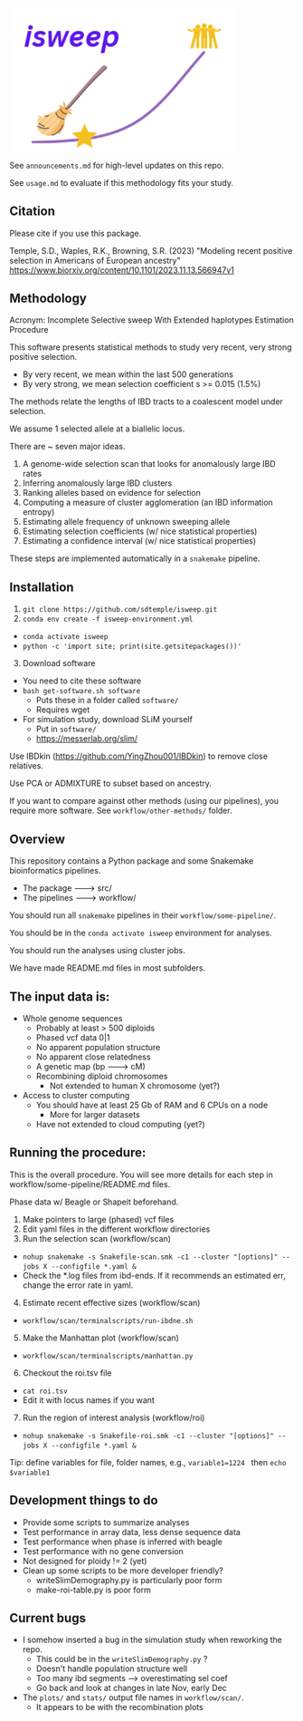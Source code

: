 <img src="isweep-icon.png" align="center" width="400px"/>

See `announcements.md` for high-level updates on this repo.

See `usage.md` to evaluate if this methodology fits your study.

## Citation

Please cite if you use this package.

Temple, S.D., Waples, R.K., Browning, S.R. (2023) "Modeling recent positive selection in Americans of European ancestry"
https://www.biorxiv.org/content/10.1101/2023.11.13.566947v1

## Methodology

Acronym: Incomplete Selective sweep With Extended haplotypes Estimation Procedure

This software presents statistical methods to study very recent, very strong positive selection.
- By very recent, we mean within the last 500 generations
- By very strong, we mean selection coefficient s >= 0.015 (1.5%)

The methods relate the lengths of IBD tracts to a coalescent model under selection. 

We assume 1 selected allele at a biallelic locus.

There are ~ seven major ideas.

1. A genome-wide selection scan that looks for anomalously large IBD rates
2. Inferring anomalously large IBD clusters
3. Ranking alleles based on evidence for selection
4. Computing a measure of cluster agglomeration (an IBD information entropy)
5. Estimating allele frequency of unknown sweeping allele
6. Estimating selection coefficients (w/ nice statistical properties)
7. Estimating a confidence interval (w/ nice statistical properties)

These steps are implemented automatically in a `snakemake` pipeline.

## Installation

1. ` git clone https://github.com/sdtemple/isweep.git `
2. ` conda env create -f isweep-environment.yml `
  - ` conda activate isweep `
  - ` python -c 'import site; print(site.getsitepackages())' `
3. Download software
  - You need to cite these software
  - ` bash get-software.sh software `
    - Puts these in a folder called `software/`
    - Requires wget
  - For simulation study, download SLiM yourself
    - Put in `software/`
    - https://messerlab.org/slim/

Use IBDkin (https://github.com/YingZhou001/IBDkin) to remove close relatives.

Use PCA or ADMIXTURE to subset based on ancestry.

If you want to compare against other methods (using our pipelines), you require more software.
See `workflow/other-methods/` folder.
  
## Overview

This repository contains a Python package and some Snakemake bioinformatics pipelines.
- The package ---> src/
- The pipelines ---> workflow/

You should run all `snakemake` pipelines in their `workflow/some-pipeline/`.

You should be in the `conda activate isweep` environment for analyses.

You should run the analyses using cluster jobs.

We have made README.md files in most subfolders.

## The input data is:

- Whole genome sequences
  - Probably at least > 500 diploids
  - Phased vcf data 0|1
  - No apparent population structure
  - No apparent close relatedness
  - A genetic map (bp ---> cM)
  - Recombining diploid chromosomes
    - Not extended to human X chromosome (yet?)
- Access to cluster computing
  - You should have at least 25 Gb of RAM and 6 CPUs on a node
    - More for larger datasets
  - Have not extended to cloud computing (yet?)

## Running the procedure:

This is the overall procedure. You will see more details for each step in workflow/some-pipeline/README.md files.

Phase data w/ Beagle or Shapeit beforehand.

1. Make pointers to large (phased) vcf files
2. Edit yaml files in the different workflow directories
3. Run the selection scan (workflow/scan)
- ` nohup snakemake -s Snakefile-scan.smk -c1 --cluster "[options]" --jobs X --configfile *.yaml & `
- Check the *.log files from ibd-ends. If it recommends an estimated err, change the error rate in yaml.
4. Estimate recent effective sizes (workflow/scan)
- ` workflow/scan/terminalscripts/run-ibdne.sh `
5. Make the Manhattan plot (workflow/scan)
- ` workflow/scan/terminalscripts/manhattan.py `
6. Checkout the roi.tsv file
  - ` cat roi.tsv `
  - Edit it with locus names if you want
7. Run the region of interest analysis (workflow/roi)
  - ` nohup snakemake -s Snakefile-roi.smk -c1 --cluster "[options]" --jobs X --configfile *.yaml & `

Tip: define variables for file, folder names, e.g., `variable1=1224 ` then `echo $variable1 `

## Development things to do

- Provide some scripts to summarize analyses
- Test performance in array data, less dense sequence data
- Test performance when phase is inferred with beagle
- Test performance with no gene conversion
- Not designed for ploidy != 2 (yet)
- Clean up some scripts to be more developer friendly?
  - writeSlimDemography.py is particularly poor form
  - make-roi-table.py is poor form

## Current bugs

- I somehow inserted a bug in the simulation study when reworking the repo.
  - This could be in the `writeSlimDemography.py` ?
  - Doesn't handle population structure well
  - Too many ibd segments --> overestimating sel coef
  - Go back and look at changes in late Nov, early Dec
- The `plots/` and `stats/` output file names in `workflow/scan/`.
  - It appears to be with the recombination plots
